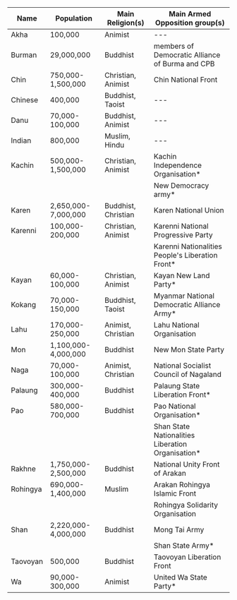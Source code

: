 | Name     | Population          | Main Religion(s)    | Main Armed Opposition group(s)                    |
| -------- | ------------------- | ------------------- | ------------------------------------------------- |
| Akha     | 100,000             | Animist             | ---                                               |
| Burman   | 29,000,000          | Buddhist            | members of Democratic Alliance of Burma and CPB   |
| Chin     | 750,000-1,500,000   | Christian, Animist  | Chin National Front                               |
| Chinese  | 400,000             | Buddhist, Taoist    | ---                                               |
| Danu     | 70,000-100,000      | Buddhist, Animist   | ---                                               |
| Indian   | 800,000             | Muslim, Hindu       | ---                                               |
| Kachin   | 500,000-1,500,000   | Christian, Animist  | Kachin Independence Organisation*                 |
|          |                     |                     | New Democracy army*                               |
| Karen    | 2,650,000-7,000,000 | Buddhist, Christian | Karen National Union                              |
| Karenni  | 100,000-200,000     | Christian, Animist  | Karenni National Progressive Party                |
|          |                     |                     | Karenni Nationalities People's Liberation Front*  |
| Kayan    | 60,000-100,000      | Christian, Animist  | Kayan New Land Party*                             |
| Kokang   | 70,000-150,000      | Buddhist, Taoist    | Myanmar National Democratic Alliance Army*        |
| Lahu     | 170,000-250,000     | Animist, Christian  | Lahu National Organisation                        |
| Mon      | 1,100,000-4,000,000 | Buddhist            | New Mon State Party                               |
| Naga     | 70,000-100,000      | Animist, Christian  | National Socialist Council of Nagaland            |
| Palaung  | 300,000-400,000     | Buddhist            | Palaung State Liberation Front*                   |
| Pao      | 580,000-700,000     | Buddhist            | Pao National Organisation*                        |
|          |                     |                     | Shan State Nationalities Liberation Organisation* |
| Rakhne   | 1,750,000-2,500,000 | Buddhist            | National Unity Front of Arakan                    |
| Rohingya | 690,000-1,400,000   | Muslim              | Arakan Rohingya Islamic Front                     |
|          |                     |                     | Rohingya Solidarity Organisation                  |
| Shan     | 2,220,000-4,000,000 | Buddhist            | Mong Tai Army                                     |
|          |                     |                     | Shan State Army*                                  |
| Taovoyan | 500,000             | Buddhist            | Taovoyan Liberation Front                         |
| Wa       | 90,000-300,000      | Animist             | United Wa State Party*                            |

